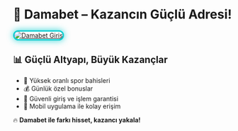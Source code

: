 <h1>🎲 Damabet – Kazancın Güçlü Adresi!</h1>

<a href="https://cutt.ly/DamabetLink" title="Damabet Güncel Giriş">
  <img src="https://i.ibb.co/BtMhhf6/g-venligiris.jpg" alt="Damabet Giriş" style="max-width: 100%; border: 3px solid #00ced1; border-radius: 15px; box-shadow: 0px 0px 15px rgba(0, 206, 209, 0.8);">
</a>

<h2>📊 Güçlü Altyapı, Büyük Kazançlar</h2>
<ul>
  <li>🎯 Yüksek oranlı spor bahisleri</li>
  <li>💰 Günlük özel bonuslar</li>
  <li>🔐 Güvenli giriş ve işlem garantisi</li>
  <li>📲 Mobil uygulama ile kolay erişim</li>
</ul>

<p>🔥 <strong>Damabet ile farkı hisset, kazancı yakala!</strong></p>

<meta name="description" content="Damabet güncel giriş adresi, yüksek oranlar ve güvenilir altyapısıyla sizi bekliyor. Hemen katılın!">
